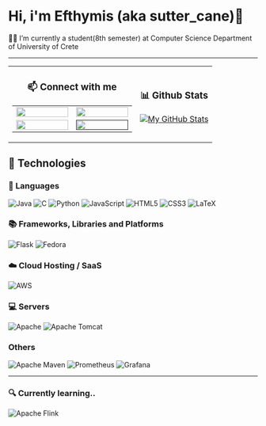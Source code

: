 # Hi, i'm Efthymis (aka sutter_cane)👋

🧑‍🎓 I’m currently a student(8th semester) at Computer Science Department of University of Crete

---

<table align="center" >
  <tr>
    <td align="center">
      <h3><b>&#128235; Connect with me</b></h3>
      <table>
        <tr>
          <td align="center" width="105">
            <a href="https://www.linkedin.com/in/efthymis-p-3757a921b/" target="_blank">
              <img width="100%" src="https://cdn4.iconfinder.com/data/icons/colorful-guache-social-media-logos-1/159/social-media_linkedin-256.png" />
            </a>
          </td>
          <td align="center" width="105">
            <a href="https://fosstodon.org/@sutter_cane" target="_blank">
              <img width="100%" src="https://cdn3.iconfinder.com/data/icons/logos-and-brands-adobe/512/207_Mastodon-256.png" />
            </a>
          </td>
        </tr>
        <tr>
          <td align="center" width="105">
            <a href="https://discord.com/users/sutter_cane#9284" target="_blank">
              <img width="100%" src="https://cdn2.iconfinder.com/data/icons/colorful-guache-social-media-logos-1/159/social-media_discord-256.png" />
            </a>
          </td>
          <td align="center" width="105">
            <a href="" target="_blank">
              <img width="100%" src="https://cdn3.iconfinder.com/data/icons/colorful-guache-social-media-logos-1/159/social-media_telegram-256.png" />
            </a>
          </td>
        </tr>
      </table>
    </td>
    <td align="center">
      <h3><b>&#128202; Github Stats</b></h3>
      <p><a href=""><img src="https://github-readme-stats.vercel.app/api/?username=epap011&amp;count_private=true&amp;theme=gruvbox&amp;showicons=true"       alt="My GitHub Stats"></a></p>
    </td>
  </tr>
</table>

## :ferris_wheel: Technologies

### :speech_balloon: Languages
![Java](https://img.shields.io/badge/java-%23ED8B00.svg?style=for-the-badge&logo=java&logoColor=white)
![C](https://img.shields.io/badge/c-%2300599C.svg?style=for-the-badge&logo=c&logoColor=white)
![Python](https://img.shields.io/badge/python-3670A0?style=for-the-badge&logo=python&logoColor=ffdd54)
![JavaScript](https://img.shields.io/badge/javascript-%23323330.svg?style=for-the-badge&logo=javascript&logoColor=%23F7DF1E)
![HTML5](https://img.shields.io/badge/html5-%23E34F26.svg?style=for-the-badge&logo=html5&logoColor=white)
![CSS3](https://img.shields.io/badge/css3-%231572B6.svg?style=for-the-badge&logo=css3&logoColor=white)
![LaTeX](https://img.shields.io/badge/latex-%23008080.svg?style=for-the-badge&logo=latex&logoColor=white)

### :books: Frameworks, Libraries and Platforms
![Flask](https://img.shields.io/badge/flask-%23000.svg?style=for-the-badge&logo=flask&logoColor=white)
![Fedora](https://img.shields.io/badge/Fedora-294172?style=for-the-badge&logo=fedora&logoColor=white)

### :cloud: Cloud Hosting / SaaS
![AWS](https://img.shields.io/badge/AWS-%23FF9900.svg?style=for-the-badge&logo=amazon-aws&logoColor=white)

### :computer: Servers
![Apache](https://img.shields.io/badge/apache-%23D42029.svg?style=for-the-badge&logo=apache&logoColor=white)
![Apache Tomcat](https://img.shields.io/badge/apache%20tomcat-%23F8DC75.svg?style=for-the-badge&logo=apache-tomcat&logoColor=black)

### Others
![Apache Maven](https://img.shields.io/badge/Apache%20Maven-C71A36?style=for-the-badge&logo=Apache%20Maven&logoColor=white)
![Prometheus](https://img.shields.io/badge/Prometheus-E6522C?style=for-the-badge&logo=Prometheus&logoColor=white)
![Grafana](https://img.shields.io/badge/grafana-%23F46800.svg?style=for-the-badge&logo=grafana&logoColor=white)

---

### :mag: Currently learning..
![Apache Flink](https://img.shields.io/badge/Apache%20Flink-E6526F?style=for-the-badge&logo=Apache%20Flink&logoColor=white)
